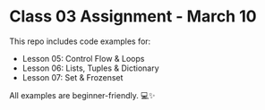 # Class 03 Assignment - March 10

This repo includes code examples for:
- Lesson 05: Control Flow & Loops
- Lesson 06: Lists, Tuples & Dictionary
- Lesson 07: Set & Frozenset

All examples are beginner-friendly. 💻✨
